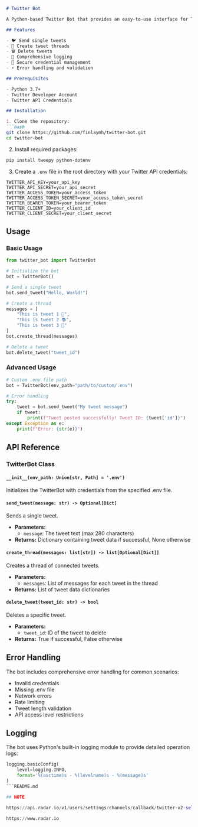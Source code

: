 ```markdown:README.md
# Twitter Bot

A Python-based Twitter Bot that provides an easy-to-use interface for Twitter API operations using Tweepy.

## Features

- 🐦 Send single tweets
- 🧵 Create tweet threads
- 🗑️ Delete tweets
- 📝 Comprehensive logging
- 🔐 Secure credential management
- ⚡ Error handling and validation

## Prerequisites

- Python 3.7+
- Twitter Developer Account
- Twitter API Credentials

## Installation

1. Clone the repository:
```bash
git clone https://github.com/finlaymh/twitter-bot.git
cd twitter-bot
```

2. Install required packages:
```bash
pip install tweepy python-dotenv
```

3. Create a `.env` file in the root directory with your Twitter API credentials:
```env
TWITTER_API_KEY=your_api_key
TWITTER_API_SECRET=your_api_secret
TWITTER_ACCESS_TOKEN=your_access_token
TWITTER_ACCESS_TOKEN_SECRET=your_access_token_secret
TWITTER_BEARER_TOKEN=your_bearer_token
TWITTER_CLIENT_ID=your_client_id
TWITTER_CLIENT_SECRET=your_client_secret
```

## Usage

### Basic Usage

```python
from twitter_bot import TwitterBot

# Initialize the bot
bot = TwitterBot()

# Send a single tweet
bot.send_tweet("Hello, World!")

# Create a thread
messages = [
    "This is tweet 1 🎉",
    "This is tweet 2 📚",
    "This is tweet 3 🎯"
]
bot.create_thread(messages)

# Delete a tweet
bot.delete_tweet("tweet_id")
```

### Advanced Usage

```python
# Custom .env file path
bot = TwitterBot(env_path="path/to/custom/.env")

# Error handling
try:
    tweet = bot.send_tweet("My tweet message")
    if tweet:
        print(f"Tweet posted successfully! Tweet ID: {tweet['id']}")
except Exception as e:
    print(f"Error: {str(e)}")
```

## API Reference

### TwitterBot Class

#### `__init__(env_path: Union[str, Path] = '.env')`
Initializes the TwitterBot with credentials from the specified .env file.

#### `send_tweet(message: str) -> Optional[Dict]`
Sends a single tweet.
- **Parameters:**
  - `message`: The tweet text (max 280 characters)
- **Returns:** Dictionary containing tweet data if successful, None otherwise

#### `create_thread(messages: list[str]) -> list[Optional[Dict]]`
Creates a thread of connected tweets.
- **Parameters:**
  - `messages`: List of messages for each tweet in the thread
- **Returns:** List of tweet data dictionaries

#### `delete_tweet(tweet_id: str) -> bool`
Deletes a specific tweet.
- **Parameters:**
  - `tweet_id`: ID of the tweet to delete
- **Returns:** True if successful, False otherwise

## Error Handling

The bot includes comprehensive error handling for common scenarios:
- Invalid credentials
- Missing .env file
- Network errors
- Rate limiting
- Tweet length validation
- API access level restrictions

## Logging

The bot uses Python's built-in logging module to provide detailed operation logs:
```python
logging.basicConfig(
    level=logging.INFO,
    format='%(asctime)s - %(levelname)s - %(message)s'
)
```README.md

## NOTE

https://api.radar.io/v1/users/settings/channels/callback/twitter-v2-self-owned

https://www.radar.io
